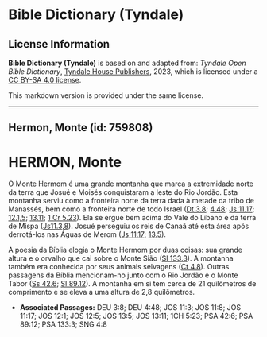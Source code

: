 # Bible Dictionary (Tyndale)

## License Information

**Bible Dictionary (Tyndale)** is based on and adapted from: _Tyndale Open Bible Dictionary_, [Tyndale House Publishers](https://tyndaleopenresources.com/), 2023, which is licensed under a [CC BY-SA 4.0 license](https://creativecommons.org/licenses/by-sa/4.0/legalcode.en).

This markdown version is provided under the same license.



--------------------------------

## Hermon, Monte (id: 759808)

HERMON, Monte
=============

O Monte Hermom é uma grande montanha que marca a extremidade norte da terra que Josué e Moisés conquistaram a leste do Rio Jordão. Esta montanha serviu como a fronteira norte da terra dada à metade da tribo de Manassés, bem como a fronteira norte de todo Israel ([Dt 3\.8](https://ref.ly/Deut3:8); [4\.48](https://ref.ly/Deut4:48); [Js 11\.17](https://ref.ly/Josh11:17); [12\.1,5](https://ref.ly/Josh12:1,Josh12:5); [13\.11](https://ref.ly/Josh13:11); [1 Cr 5\.23](https://ref.ly/1Chr5:23)). Ela se ergue bem acima do Vale do Líbano e da terra de Mispa ([Js11\.3,8](https://ref.ly/Josh11:3,Josh11:8)). Josué perseguiu os reis de Canaã até esta área após derrotá\-los nas Águas de Merom ([Js 11\.17](https://ref.ly/Josh11:17); [13\.5](https://ref.ly/Josh13:5)).

A poesia da Bíblia elogia o Monte Hermom por duas coisas: sua grande altura e o orvalho que cai sobre o Monte Sião ([Sl 133\.3](https://ref.ly/Ps133:3)). A montanha também era conhecida por seus animais selvagens ([Ct 4\.8](https://ref.ly/Song4:8)). Outras passagens da Bíblia mencionam\-no junto com o Rio Jordão e o Monte Tabor ([Ss 42\.6](https://ref.ly/Ps42:6); [Sl 89\.12](https://ref.ly/Ps89:12)). A montanha em si tem cerca de 21 quilômetros de comprimento e se eleva a uma altura de 2,8 quilômetros.

* **Associated Passages:** DEU 3:8; DEU 4:48; JOS 11:3; JOS 11:8; JOS 11:17; JOS 12:1; JOS 12:5; JOS 13:5; JOS 13:11; 1CH 5:23; PSA 42:6; PSA 89:12; PSA 133:3; SNG 4:8

